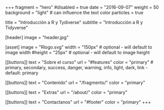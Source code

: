 +++
fragment = "hero"
#disabled = true
date = "2016-09-07"
weight = 50
background = "light" # can influence the text color
particles = true

title = "Introducción a R y Tydiverse"
subtitle = "Introducción a R y Tidyverse"

[header]
  image = "header.jpg"

[asset]
  image = "Rlogo.svg"
  width = "150px" # optional - will default to image width
  #height = "25px" # optional - will default to image height

[[buttons]]
  text = "Sobre el curso"
  url = "#features"
  color = "primary" # primary, secondary, success, danger, warning, info, light, dark, link - default: primary

[[buttons]]
  text = "Contenido"
  url = "/fragments/"
  color = "primary"

[[buttons]]
  text = "Extras"
  url = "/about/"
  color = "primary"
  
[[buttons]]
  text = "Contactanos"
  url = "#footer"
  color = "primary"
+++
